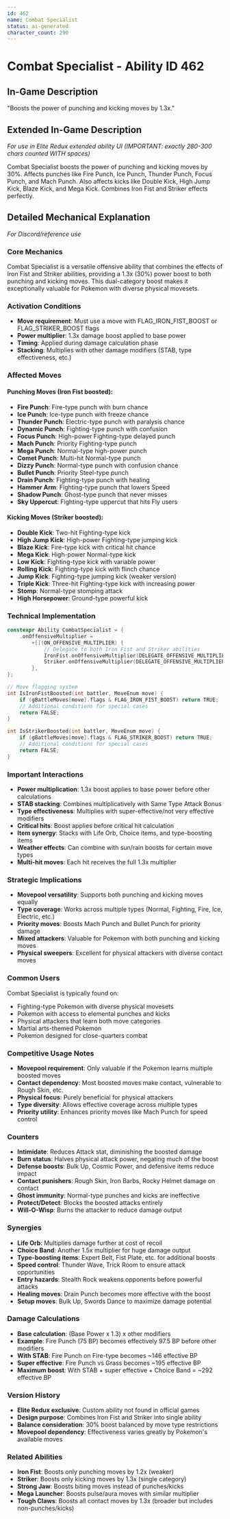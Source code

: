 ```yaml
---
id: 462
name: Combat Specialist
status: ai-generated
character_count: 290
---
```


# Combat Specialist - Ability ID 462

## In-Game Description
"Boosts the power of punching and kicking moves by 1.3x."

## Extended In-Game Description
*For use in Elite Redux extended ability UI (IMPORTANT: exactly 280-300 chars counted WITH spaces)*

Combat Specialist boosts the power of punching and kicking moves by 30%. Affects punches like Fire Punch, Ice Punch, Thunder Punch, Focus Punch, and Mach Punch. Also affects kicks like Double Kick, High Jump Kick, Blaze Kick, and Mega Kick. Combines Iron Fist and Striker effects perfectly.

## Detailed Mechanical Explanation
*For Discord/reference use*

### Core Mechanics
Combat Specialist is a versatile offensive ability that combines the effects of Iron Fist and Striker abilities, providing a 1.3x (30%) power boost to both punching and kicking moves. This dual-category boost makes it exceptionally valuable for Pokemon with diverse physical movesets.

### Activation Conditions
- **Move requirement**: Must use a move with FLAG_IRON_FIST_BOOST or FLAG_STRIKER_BOOST flags
- **Power multiplier**: 1.3x damage boost applied to base power
- **Timing**: Applied during damage calculation phase
- **Stacking**: Multiplies with other damage modifiers (STAB, type effectiveness, etc.)

### Affected Moves

#### Punching Moves (Iron Fist boosted):
- **Fire Punch**: Fire-type punch with burn chance
- **Ice Punch**: Ice-type punch with freeze chance  
- **Thunder Punch**: Electric-type punch with paralysis chance
- **Dynamic Punch**: Fighting-type punch with confusion
- **Focus Punch**: High-power Fighting-type delayed punch
- **Mach Punch**: Priority Fighting-type punch
- **Mega Punch**: Normal-type high-power punch
- **Comet Punch**: Multi-hit Normal-type punch
- **Dizzy Punch**: Normal-type punch with confusion chance
- **Bullet Punch**: Priority Steel-type punch
- **Drain Punch**: Fighting-type punch with healing
- **Hammer Arm**: Fighting-type punch that lowers Speed
- **Shadow Punch**: Ghost-type punch that never misses
- **Sky Uppercut**: Fighting-type uppercut that hits Fly users

#### Kicking Moves (Striker boosted):
- **Double Kick**: Two-hit Fighting-type kick
- **High Jump Kick**: High-power Fighting-type jumping kick
- **Blaze Kick**: Fire-type kick with critical hit chance
- **Mega Kick**: High-power Normal-type kick
- **Low Kick**: Fighting-type kick with variable power
- **Rolling Kick**: Fighting-type kick with flinch chance
- **Jump Kick**: Fighting-type jumping kick (weaker version)
- **Triple Kick**: Three-hit Fighting-type kick with increasing power
- **Stomp**: Normal-type stomping attack
- **High Horsepower**: Ground-type powerful kick

### Technical Implementation
```c
constexpr Ability CombatSpecialist = {
    .onOffensiveMultiplier =
        +[](ON_OFFENSIVE_MULTIPLIER) {
            // Delegate to both Iron Fist and Striker abilities
            IronFist.onOffensiveMultiplier(DELEGATE_OFFENSIVE_MULTIPLIER);
            Striker.onOffensiveMultiplier(DELEGATE_OFFENSIVE_MULTIPLIER);
        },
};

// Move flagging system
int IsIronFistBoosted(int battler, MoveEnum move) {
    if (gBattleMoves[move].flags & FLAG_IRON_FIST_BOOST) return TRUE;
    // Additional conditions for special cases
    return FALSE;
}

int IsStrikerBoosted(int battler, MoveEnum move) {
    if (gBattleMoves[move].flags & FLAG_STRIKER_BOOST) return TRUE;
    // Additional conditions for special cases  
    return FALSE;
}
```

### Important Interactions
- **Power multiplication**: 1.3x boost applies to base power before other calculations
- **STAB stacking**: Combines multiplicatively with Same Type Attack Bonus
- **Type effectiveness**: Multiplies with super-effective/not very effective modifiers
- **Critical hits**: Boost applies before critical hit calculation
- **Item synergy**: Stacks with Life Orb, Choice items, and type-boosting items
- **Weather effects**: Can combine with sun/rain boosts for certain move types
- **Multi-hit moves**: Each hit receives the full 1.3x multiplier

### Strategic Implications
- **Movepool versatility**: Supports both punching and kicking moves equally
- **Type coverage**: Works across multiple types (Normal, Fighting, Fire, Ice, Electric, etc.)
- **Priority moves**: Boosts Mach Punch and Bullet Punch for priority damage
- **Mixed attackers**: Valuable for Pokemon with both punching and kicking moves
- **Physical sweepers**: Excellent for physical attackers with diverse contact moves

### Common Users
Combat Specialist is typically found on:
- Fighting-type Pokemon with diverse physical movesets
- Pokemon with access to elemental punches and kicks
- Physical attackers that learn both move categories
- Martial arts-themed Pokemon
- Pokemon designed for close-quarters combat

### Competitive Usage Notes
- **Movepool requirement**: Only valuable if the Pokemon learns multiple boosted moves
- **Contact dependency**: Most boosted moves make contact, vulnerable to Rough Skin, etc.
- **Physical focus**: Purely beneficial for physical attackers
- **Type diversity**: Allows effective coverage across multiple types
- **Priority utility**: Enhances priority moves like Mach Punch for speed control

### Counters
- **Intimidate**: Reduces Attack stat, diminishing the boosted damage
- **Burn status**: Halves physical attack power, negating much of the boost
- **Defense boosts**: Bulk Up, Cosmic Power, and defensive items reduce impact
- **Contact punishers**: Rough Skin, Iron Barbs, Rocky Helmet damage on contact
- **Ghost immunity**: Normal-type punches and kicks are ineffective
- **Protect/Detect**: Blocks the boosted attacks entirely
- **Will-O-Wisp**: Burns the attacker to reduce damage output

### Synergies
- **Life Orb**: Multiplies damage further at cost of recoil
- **Choice Band**: Another 1.5x multiplier for huge damage output
- **Type-boosting items**: Expert Belt, Fist Plate, etc. for additional boosts
- **Speed control**: Thunder Wave, Trick Room to ensure attack opportunities
- **Entry hazards**: Stealth Rock weakens opponents before powerful attacks
- **Healing moves**: Drain Punch becomes more effective with the boost
- **Setup moves**: Bulk Up, Swords Dance to maximize damage potential

### Damage Calculations
- **Base calculation**: (Base Power x 1.3) x other modifiers
- **Example**: Fire Punch (75 BP) becomes effectively 97.5 BP before other modifiers
- **With STAB**: Fire Punch on Fire-type becomes ~146 effective BP
- **Super effective**: Fire Punch vs Grass becomes ~195 effective BP
- **Maximum boost**: With STAB + super effective + Choice Band = ~292 effective BP

### Version History
- **Elite Redux exclusive**: Custom ability not found in official games
- **Design purpose**: Combines Iron Fist and Striker into single ability
- **Balance consideration**: 30% boost balanced by move type restrictions
- **Movepool dependency**: Effectiveness varies greatly by Pokemon's available moves

### Related Abilities
- **Iron Fist**: Boosts only punching moves by 1.2x (weaker)
- **Striker**: Boosts only kicking moves by 1.3x (single category)
- **Strong Jaw**: Boosts biting moves instead of punches/kicks
- **Mega Launcher**: Boosts pulse/aura moves with similar multiplier
- **Tough Claws**: Boosts all contact moves by 1.3x (broader but includes non-punches/kicks)